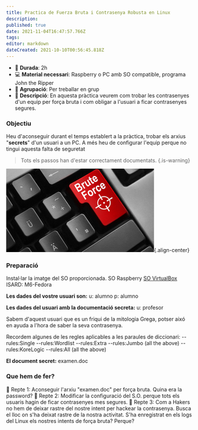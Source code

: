 ```yaml
---
title: Practica de Fuerza Bruta i Contrasenya Robusta en Linux
description: 
published: true
date: 2021-11-04T16:47:57.766Z
tags: 
editor: markdown
dateCreated: 2021-10-10T00:56:45.818Z
---
```




- :calendar: **Durada**: 2h
- :computer: **Material necessari**: Raspberry o PC amb SO compatible, programa John the Ripper
- :busts_in_silhouette: **Agrupació**: Per treballar en grup
- :notebook_with_decorative_cover: **Descripció**: En aquesta pràctica veurem com trobar les contrasenyes d'un equip per força bruta i com obligar a l'usuari a ficar contrasenyes segures.

### Objectiu
Heu d'aconseguir durant el temps establert a la pràctica, trobar els arxius "**secrets**" d'un usuari a un PC. A més heu de configurar l'equip perque no tingui aquesta falta de seguretat 

> Tots els passos han d'estar correctament documentats.
> {.is-warning}

![bruteforce.jpeg](/informatica/smr/m6/bruteforce.jpeg){.align-center}

### Preparació
Instal·lar la imatge del SO proporcionada.
SO Raspberry
[SO VirtualBox](https://drive.google.com/file/d/1I2qgZ5l4DGWg6e2kYX377j0dfrGaQ3pJ/view?usp=sharing)
ISARD: M6-Fedora

**Les dades del vostre usuari son:**
u: alumno
p: alumno

**Les dades del usuari amb la documentació secreta:**
u: profesor

Sabem d'aquest usuari que es un friqui de la mitologia Grega, potser aixó en ayuda a l'hora de saber la seva contrasenya.

Recordem algunes de les regles aplicables a les paraules de diccionari:
--rules:Single
--rules:Wordlist
--rules:Extra
--rules:Jumbo (all the above)
--rules:KoreLogic
--rules:All (all the above)

**El document secret:**
examen.doc

### Que hem de fer?
:pencil: Repte 1: Aconseguir l'arxiu "examen.doc" per força bruta. Quina era la password?
:pencil: Repte 2: Modificar la configuració del S.O. perque tots els usuaris hagin de ficar contrasenyes mes segures.
:pencil: Repte 3: Com a Hakers no hem de deixar rastre del nostre intent per hackear la contrasenya. 
Busca el lloc on s'ha deixat rastre de la nostra activitat.
S'ha enregistrat en els logs del Linux els nostres intents de força bruta? Perque?
